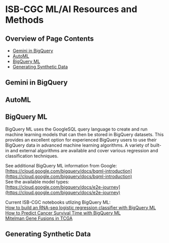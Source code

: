 # ISB-CGC ML/AI Resources and Methods
## Overview of Page Contents

+ [Gemini in BigQuery](#GeminiQB)
+ [AutoML](#automl)
+ [BigQuery ML](#bqml)
+ [Generating Synthetic Data](#synth)

## **Gemini in BigQuery** <a name="GeminiQB"></a>


## **AutoML** <a name="automl"></a>


## **BigQuery ML** <a name='bqml'></a>
BigQuery ML uses the GoogleSQL query language to create and run machine learning models that can then be stored in BigQuery datasets. This provides an excellent option for experienced BigQuery users to use their BigQuery data in advanced machine learning algorithms. A variety of built-in and external algorithms are available and cover various regression and classification techniques.

See additional BigQuery ML information from Google: [https://cloud.google.com/bigquery/docs/bqml-introduction](https://cloud.google.com/bigquery/docs/bqml-introduction)  
See the available model types: [https://cloud.google.com/bigquery/docs/e2e-journey](https://cloud.google.com/bigquery/docs/e2e-journey)

Current ISB-CGC notebooks utlizing BigQuery ML:  
[How to build an RNA-seq logistic regression classifier with BigQuery ML](https://github.com/isb-cgc/ML-Develop/blob/main/notebooks/BigQueryML/How_to_build_an_RNAseq_logistic_regression_classifier_with_BigQuery_ML.ipynb)  
[How to Predict Cancer Survival Time with BigQuery ML](https://github.com/isb-cgc/ML-Develop/blob/main/notebooks/BigQueryML/How_to_predict_cancer_survival_with_BigQueryML.ipynb)  
[Mitelman Gene Fusions in TCGA](https://github.com/isb-cgc/ML-Develop/blob/main/notebooks/BigQueryML/Mitelman_Fusions_In_TCGA.ipynb)

## **Generating Synthetic Data** <a name="synth"></a>
